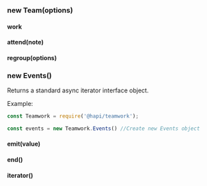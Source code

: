 
### new Team(options)


#### work


#### attend(note)


#### regroup(options)


### new Events()

Returns a standard async iterator interface object.

Example:

```js
const Teamwork = require('@hapi/teamwork');

const events = new Teamwork.Events() //Create new Events object
```

#### emit(value)


#### end()


#### iterator()
